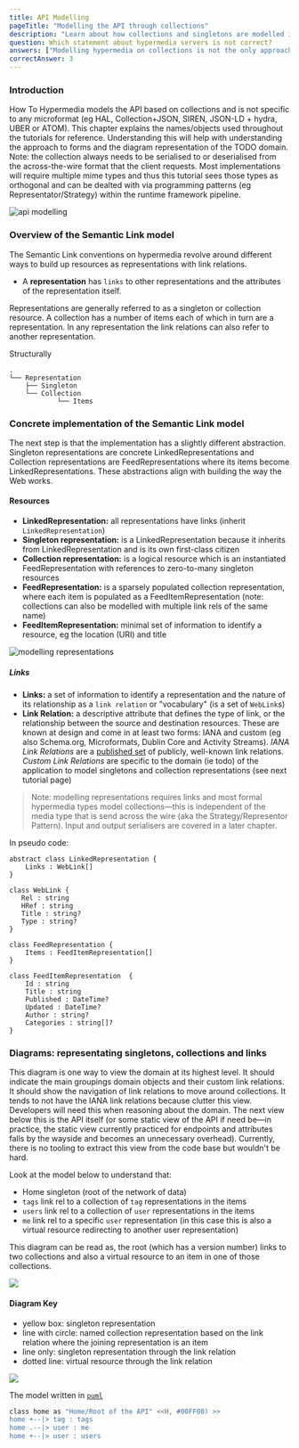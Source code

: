 ```yaml
---
title: API Modelling
pageTitle: "Modelling the API through collections"
description: "Learn about how collections and singletons are modelled in hypermedia"
question: Which statement about hypermedia servers is not correct?
answers: ["Modelling hypermedia on collections is not the only approach", "Modelling on collections can be separated from the across-the-wire microformat", "Collections are just sets of singleton resources", "None of the above"]
correctAnswer: 3
---
```


### Introduction

How To Hypermedia models the API based on collections and is not specific to any microformat (eg HAL, Collection+JSON, SIREN, JSON-LD + hydra, UBER or ATOM). This chapter explains the names/objects used throughout the tutorials for reference. Understanding this will help with understanding the approach to forms and the diagram representation of the TODO domain. Note: the collection always needs to be serialised to or deserialised from the across-the-wire format that the client requests. Most implementations will require multiple mime types and thus this tutorial sees those types as orthogonal and can be dealted with via programming patterns (eg Representator/Strategy) within the runtime framework pipeline.


![api modelling](api-modelling.png)

###  Overview of the Semantic Link model

The Semantic Link conventions on hypermedia revolve around different ways to build up resources as representations with link relations.

* A **representation** has `links` to other representations and the attributes of the representation itself.

Representations are generally referred to as a singleton or collection resource. A collection has a number of items each of which in turn are a representation. In any representation the link relations can also refer to another representation.

<Instruction>

Structurally

```bash(path="...todo-hypermedia/api")
.
└── Representation
    ├── Singleton
    └── Collection
            └── Items
```

</Instruction>

### Concrete implementation of the Semantic Link model

The next step is that the implementation has a slightly different abstraction. Singleton representations are concrete LinkedRepresentations and Collection representations are FeedRepresentations where its items become LinkedRepresentations. These abstractions align with building the way the Web works.

#### Resources

* **LinkedRepresentation:** all representations have links (inherit `LinkedRepresentation`)
* **Singleton representation:** is a LinkedRepresentation because it inherits from LinkedRepresentation and is its own first-class citizen
* **Collection representation:** is a logical resource which is an instantiated FeedRepresentation with references to zero-to-many singleton resources
* **FeedRepresentation:** is a sparsely populated collection representation, where each item is populated as a FeedItemRepresentation (note: collections can also be modelled with multiple link rels of the same name)
* **FeedItemRepresentation:** minimal set of information to identify a resource, eg the location (URI) and title

![modelling representations](../../backend/aspnetcore-todo-api/modelling-representations.png)

##### Links

* **Links:** a set of information to identify a representation and the nature of its relationship as a `link relation` or "vocabulary" (is a set of `WebLink`s)
* **Link Relation:** a descriptive attribute that defines the type of link, or the relationship between the source and destination resources. These are known at design and come in at least two forms: IANA and custom (eg also Schema.org, Microformats, Dublin Core and Activity Streams). _IANA Link Relations_ are a [published set](https://www.iana.org/assignments/link-relations/link-relations.xhtml#link-relations-1) of publicly, well-known link relations. _Custom Link Relations_ are specific to the domain (ie todo) of the application to model singletons and collection representations (see next tutorial page)

> Note: modelling representations requires links and most formal hypermedia types model collections—this is independent of the media type that is send across the wire (aka the Strategy/Representor Pattern). Input and output serialisers are covered in a later chapter.

<Instruction>

In pseudo code:

```uml
abstract class LinkedRepresentation {
    Links : WebLink[]
}

class WebLink {
   Rel : string
   HRef : string
   Title : string?
   Type : string?
}

class FeedRepresentation {
    Items : FeedItemRepresentation[]
}

class FeedItemRepresentation  {
    Id : string
    Title : string
    Published : DateTime?
    Updated : DateTime?
    Author : string?
    Categories : string[]?
}

```

</Instruction>

### Diagrams: representating singletons, collections and links

This diagram is one way to view the domain at its highest level. It should indicate the main groupings domain objects and their custom link relations. It should show the navigation of link relations to move around collections. It tends to not have the IANA link relations because clutter this view. Developers will need this when reasoning about the domain. The next view below this is the API itself (or some static view of the API if need be—in practice, the static view currently practiced for endpoints and attributes falls by the wayside and becomes an unnecessary overhead). Currently, there is no tooling to extract this view from the code base but wouldn't be hard.

Look at the model below to understand that:

* Home singleton (root of the network of data)
* `tags` link rel to a collection of `tag` representations in the items
* `users` link rel to a collection of `user` representations in the items
* `me` link rel to a specific `user` representation (in this case this is also a virtual resource redirecting to another user representation)

This diagram can be read as, the root (which has a version number) links to two collections and also a virtual resource to an item in one of those collections.

![](diagram-example.png)

#### Diagram Key

- yellow box: singleton representation
- line with circle: named collection representation based on the link relation where the joining representation is an item
- line only: singleton representation through the link relation
- dotted line: virtual resource through the link relation

![](diagram-key.png)

<Instruction>

The model written in [`puml`](http://plantuml.com/class-diagram)

```bash
class home as "Home/Root of the API" <<H, #00FF00) >>
home +--|> tag : tags
home .--|> user : me
home +--|> user : users
```

</Instruction>
